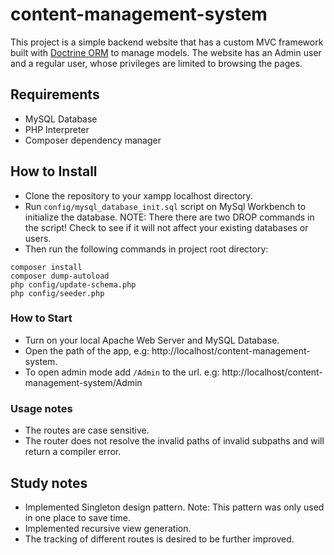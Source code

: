 # content-management-system

This project is a simple backend website that has a custom MVC framework built with [Doctrine ORM](https://github.com/doctrine/orm/) to manage models. The website has an Admin user and a regular user, whose privileges are limited to browsing the pages.

## Requirements

- MySQL Database
- PHP Interpreter
- Composer dependency manager

## How to Install

- Clone the repository to your xampp localhost directory.
- Run `config/mysql_database_init.sql` script on MySql Workbench to initialize the database. NOTE: There there are two DROP commands in the script! Check to see if it will not affect your existing databases or users.
- Then run the following commands in project root directory:

```
composer install
composer dump-autoload
php config/update-schema.php
php config/seeder.php
```

### How to Start

- Turn on your local Apache Web Server and MySQL Database.
- Open the path of the app, e.g: http://localhost/content-management-system.
- To open admin mode add `/Admin` to the url. e.g: http://localhost/content-management-system/Admin

### Usage notes

- The routes are case sensitive.
- The router does not resolve the invalid paths of invalid subpaths and will return a compiler error.

## Study notes

- Implemented Singleton design pattern. Note: This pattern was only used in one place to save time.
- Implemented recursive view generation.
- The tracking of different routes is desired to be further improved.
